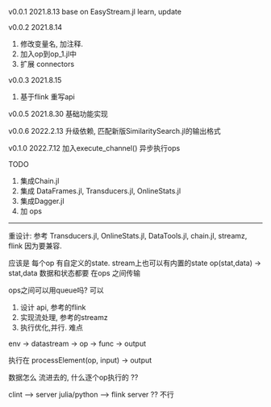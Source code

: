 v0.0.1   2021.8.13
base on EasyStream.jl 
learn, update 

v0.0.2 2021.8.14
1. 修改变量名, 加注释. 
2. 加入op到op_1.jl中
3. 扩展 connectors

v0.0.3 2021.8.15
1. 基于flink 重写api

v0.0.5 2021.8.30
基础功能实现

v0.0.6 2022.2.13
升级依赖, 匹配新版SimilaritySearch.jl的输出格式

v0.1.0 2022.7.12
加入execute_channel() 异步执行ops



TODO
1. 集成Chain.jl
2. 集成 DataFrames.jl, Transducers.jl, OnlineStats.jl 
3. 集成Dagger.jl
4. 加 ops


-------------------------------------------------------------------------
重设计:
参考 Transducers.jl, OnlineStats.jl, DataTools.jl, chain.jl, streamz, flink 因为要兼容. 

应该是 每个op 有自定义的state. stream上也可以有内置的state 
op(stat,data) -> stat,data
数据和状态都要 在ops 之间传输 

ops之间可以用queue吗? 可以


1. 设计 api, 参考的flink 
2. 实现流处理, 参考的streamz
3. 执行优化,并行. 难点

env -> datastream -> op -> func -> output


执行在  processElement(op, input) -> output

数据怎么 流进去的, 什么逐个op执行的 ??


clint --> server 
julia/python --> flink server ?? 不行


